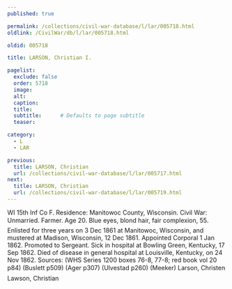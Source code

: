 ```yaml
---
published: true

permalink: /collections/civil-war-database/l/lar/005718.html
oldlink: /CivilWar/db/l/lar/005718.html

oldid: 005718

title: LARSON, Christian I.

pagelist:
  exclude: false
  order: 5718
  image: 
  alt:
  caption:
  title:
  subtitle:      # Defaults to page subtitle
  teaser:

category: 
  - L 
  - LAR

previous:
  title: LARSON, Christian
  url: /collections/civil-war-database/l/lar/005717.html  
next:
  title: LARSON, Christian
  url: /collections/civil-war-database/l/lar/005719.html   
---
```

WI 15th Inf Co F. Residence: Manitowoc County, Wisconsin. Civil War: Unmarried. Farmer. Age 20. Blue eyes, blond hair, fair complexion, 5&#146;5&#148;. Enlisted for three years on 3 Dec 1861 at Manitowoc, Wisconsin, and mustered at Madison, Wisconsin, 12 Dec 1861. Appointed Corporal 1 Jan 1862. Promoted to Sergeant. Sick in hospital at Bowling Green, Kentucky, 17 Sep 1862. Died of disease in general hospital at Louisville, Kentucky, on 24 Nov 1862. Sources: (WHS Series 1200 boxes 76-8, 77-8; red book vol 20 p84) (Buslett p509) (Ager p307) (Ulvestad p260) (Meeker) &#147;Larson, Christen&#148; &#147;Lawson, Christian&#148;